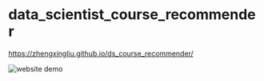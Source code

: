 # data_scientist_course_recommender

https://zhengxingliu.github.io/ds_course_recommender/

![website demo](https://github.com/zhengxingliu/ds_course_recommender/blob/singlePage/recommender_demo.gif)
